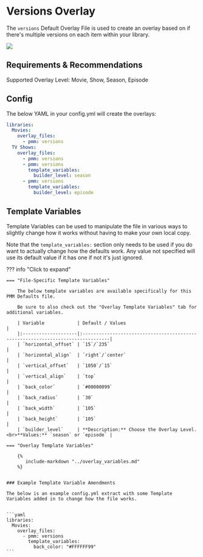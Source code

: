 # Versions Overlay

The `versions` Default Overlay File is used to create an overlay based on if there's multiple versions on each item within your library.

![](images/version.png)

## Requirements & Recommendations

Supported Overlay Level: Movie, Show, Season, Episode

## Config

The below YAML in your config.yml will create the overlays:

```yaml
libraries:
  Movies:
    overlay_files:
      - pmm: versions
  TV Shows:
    overlay_files:
      - pmm: versions
      - pmm: versions
        template_variables:
          builder_level: season
      - pmm: versions
        template_variables:
          builder_level: episode
```

## Template Variables

Template Variables can be used to manipulate the file in various ways to slightly change how it works without having to make your own local copy.

Note that the `template_variables:` section only needs to be used if you do want to actually change how the defaults work. Any value not specified will use its default value if it has one if not it's just ignored.

??? info "Click to expand"

    === "File-Specific Template Variables"

        The below template variables are available specifically for this PMM Defaults file.

        Be sure to also check out the "Overlay Template Variables" tab for additional variables.

        | Variable            | Default / Values                                                                |
        |:--------------------|:--------------------------------------------------------------------------------|
        | `horizontal_offset` | `15`/`235`                                                                      |
        | `horizontal_align`  | `right`/`center`                                                                |
        | `vertical_offset`   | `1050`/`15`                                                                     |
        | `vertical_align`    | `top`                                                                           |
        | `back_color`        | `#00000099`                                                                     |
        | `back_radius`       | `30`                                                                            |
        | `back_width`        | `105`                                                                           |
        | `back_height`       | `105`                                                                           |
        | `builder_level`     | **Description:** Choose the Overlay Level.<br>**Values:** `season` or `episode` |

    === "Overlay Template Variables"

        {%
           include-markdown "../overlay_variables.md"
        %}


    ### Example Template Variable Amendments

    The below is an example config.yml extract with some Template Variables added in to change how the file works.


    ```yaml
    libraries:
      Movies:
        overlay_files:
          - pmm: versions
            template_variables:
              back_color: "#FFFFFF99"
    ```
